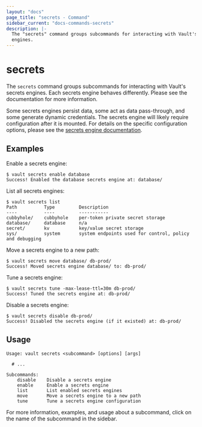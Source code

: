 ```yaml
---
layout: "docs"
page_title: "secrets - Command"
sidebar_current: "docs-commands-secrets"
description: |-
  The "secrets" command groups subcommands for interacting with Vault's secrets
  engines.
---
```


# secrets

The `secrets` command groups subcommands for interacting with Vault's secrets
engines. Each secrets engine behaves differently. Please see the documentation
for more information.

Some secrets engines persist data, some act as data pass-through, and some
generate dynamic credentials. The secrets engine will likely require
configuration after it is mounted. For details on the specific configuration
options, please see the [secrets engine
documentation](/docs/secrets/index.html).

## Examples

Enable a secrets engine:

```text
$ vault secrets enable database
Success! Enabled the database secrets engine at: database/
```

List all secrets engines:

```text
$ vault secrets list
Path          Type         Description
----          ----         -----------
cubbyhole/    cubbyhole    per-token private secret storage
database/     database     n/a
secret/       kv           key/value secret storage
sys/          system       system endpoints used for control, policy and debugging
```

Move a secrets engine to a new path:

```text
$ vault secrets move database/ db-prod/
Success! Moved secrets engine database/ to: db-prod/
```

Tune a secrets engine:

```text
$ vault secrets tune -max-lease-ttl=30m db-prod/
Success! Tuned the secrets engine at: db-prod/
```

Disable a secrets engine:

```text
$ vault secrets disable db-prod/
Success! Disabled the secrets engine (if it existed) at: db-prod/
```

## Usage

```text
Usage: vault secrets <subcommand> [options] [args]

  # ...

Subcommands:
    disable    Disable a secrets engine
    enable     Enable a secrets engine
    list       List enabled secrets engines
    move       Move a secrets engine to a new path
    tune       Tune a secrets engine configuration
```

For more information, examples, and usage about a subcommand, click on the name
of the subcommand in the sidebar.
